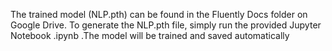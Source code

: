 The trained model (NLP.pth) can be found in the Fluently Docs folder on Google Drive.
To generate the NLP.pth file, simply run the provided Jupyter Notebook .ipynb .The model will be trained and saved automatically 
